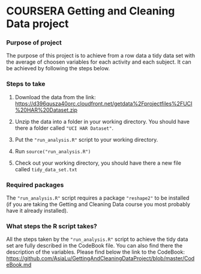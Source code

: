 # COURSERA Getting and Cleaning Data project


### Purpose of project

The purpose of this project is to achieve from a row data a tidy data set with the average of choosen variables for each activity and each subject. It can be achieved by following the steps below. 


### Steps to take

1. Download the data from the link: https://d396qusza40orc.cloudfront.net/getdata%2Fprojectfiles%2FUCI%20HAR%20Dataset.zip 

2. Unzip the data into a folder in your working directory. You should have there a folder called `"UCI HAR Dataset"`.

3. Put the `"run_analysis.R"` script to your working directory.

4. Run `source("run_analysis.R")`

5. Check out your working directory, you should have there a new file called `tidy_data_set.txt`



### Required packages

The `"run_analysis.R"` script requires a package `"reshape2"` to be installed (if you are taking the Getting and Cleaning Data course you most probably have it already installed).



### What steps the R script takes?

All the steps taken by the `"run_analysis.R"` script to achieve the tidy data set are fully described in the CodeBook file. You can also find there the description of the variables. Please find below the link to the CodeBook:
https://github.com/AsiaLu/GettingAndCleaningDataProject/blob/master/CodeBook.md


